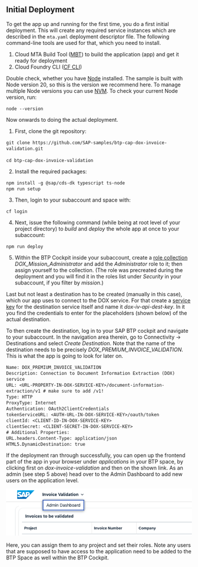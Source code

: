 ## Initial Deployment
To get the app up and running for the first time, you do a first initial deployment. This will create any required service instances which are described in the
`mta.yaml` deployment descriptor file. The following command-line tools are used for that, which you need to install.

1. Cloud MTA Build Tool ([MBT](https://sap.github.io/cloud-mta-build-tool/)) to build the application (app) and get it ready for deployment
2. Cloud Foundry CLI ([CF CLI](https://github.com/cloudfoundry/cli/wiki/V8-CLI-Installation-Guide))

Double check, whether you have [Node](https://nodejs.org/en) installed. The sample is built with Node version 20, so this is the version we recommend here.
To manage multiple Node versions you can use [NVM](https://github.com/nvm-sh/nvm). To check your current Node version, run:
```
node --version
```

Now onwards to doing the actual deployment.

1. First, clone the git repository:
```
git clone https://github.com/SAP-samples/btp-cap-dox-invoice-validation.git

cd btp-cap-dox-invoice-validation 
```

2. Install the required packages:
```
npm install -g @sap/cds-dk typescript ts-node
npm run setup
```

3. Then, login to your subaccount and space with:
```
cf login
```

4. Next, issue the following command (while being at root level of your project directory) to _build_ and _deploy_ the whole app at once to your subaccount:
```
npm run deploy
```

5. Within the BTP Cockpit inside your subaccount, create a [role collection](https://cap.cloud.sap/docs/node.js/authentication#auth-in-cockpit) _DOX\_Mission\_Administrator_ and add the _Administrator_ role to it; then assign yourself to the collection. (The role was precreated during the deployment and you will find it in the roles list under _Security_ in your subaccount, if you filter by _mission_.)

Last but not least a destination has to be created (manually in this case), which our app uses to connect to the DOX service.
For that create a [service key](https://help.sap.com/docs/service-manager/sap-service-manager/creating-service-keys-in-cloud-foundry?version=Cloud&locale=en-US) for the destination service itself and name it _dox-iv-api-dest-key_. In it you find the credentials to enter for the placeholders (shown below) of the actual destination.

To then create the destination, log in to your SAP BTP cockpit and navigate to your subaccount. In the navigation area therein, go to Connectivity -> Destinations and select _Create Destination_.
Note that the name of the destination needs to be precisely _DOX_PREMIUM_INVOICE_VALIDATION_. This is what the app is going to look for later on.
```
Name: DOX_PREMIUM_INVOICE_VALIDATION
Description: Connection to Document Information Extraction (DOX) service
URL: <URL-PROPERTY-IN-DOX-SERVICE-KEY>/document-information-extraction/v1 # make sure to add /v1!
Type: HTTP
ProxyType: Internet
Authentication: OAuth2ClientCredentials
tokenServiceURL: <AUTH-URL-IN-DOX-SERVICE-KEY>/oauth/token
clientId: <CLIENT-ID-IN-DOX-SERVICE-KEY>
clientSecret: <CLIENT-SECRET-IN-DOX-SERVICE-KEY>
# Additional Properties:
URL.headers.Content-Type: application/json
HTML5.DynamicDestination: true
```

If the deployment ran through successfully, you can open up the frontend part of the app in your browser under _applications_ in your BTP space, by clicking first
on _dox-invoice-validation_ and then on the shown link. As an admin (see step 5 above) head over to the Admin Dashboard to add new users on the application level.

![Admin Dashboard](../1-intro/images/Head_to_Admin_Dashboard.png)

Here, you can assign them to any project and set their roles. Note any users that are supposed to have access to the application need to be added to the BTP Space as well within the BTP Cockpit.
